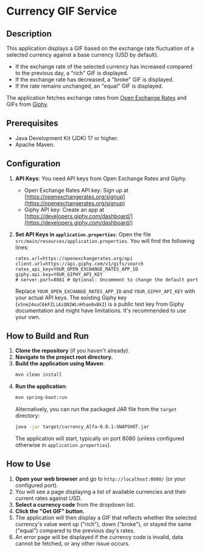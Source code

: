 # Currency GIF Service

## Description

This application displays a GIF based on the exchange rate fluctuation of a selected currency against a base currency (USD by default).
- If the exchange rate of the selected currency has increased compared to the previous day, a "rich" GIF is displayed.
- If the exchange rate has decreased, a "broke" GIF is displayed.
- If the rate remains unchanged, an "equal" GIF is displayed.

The application fetches exchange rates from [Open Exchange Rates](https://openexchangerates.org/) and GIFs from [Giphy](https://giphy.com/).

## Prerequisites

- Java Development Kit (JDK) 17 or higher.
- Apache Maven.

## Configuration

1.  **API Keys**:
    You need API keys from Open Exchange Rates and Giphy.
    - Open Exchange Rates API key: Sign up at [https://openexchangerates.org/signup](https://openexchangerates.org/signup)
    - Giphy API key: Create an app at [https://developers.giphy.com/dashboard/](https://developers.giphy.com/dashboard/)

2.  **Set API Keys in `application.properties`**:
    Open the file `src/main/resources/application.properties`.
    You will find the following lines:
    ```properties
    rates.url=https://openexchangerates.org/api
    client.url=https://api.giphy.com/v1/gifs/search
    rates_api_key=YOUR_OPEN_EXCHANGE_RATES_APP_ID
    giphy.api.key=YOUR_GIPHY_API_KEY
    # server.port=8081 # Optional: Uncomment to change the default port
    ```
    Replace `YOUR_OPEN_EXCHANGE_RATES_APP_ID` and `YOUR_GIPHY_API_KEY` with your actual API keys.
    The existing Giphy key (`x5ne24uuC6kFZLiAiQN2WLnH5ae0xBkI`) is a public test key from Giphy documentation and might have limitations. It's recommended to use your own.

## How to Build and Run

1.  **Clone the repository** (if you haven't already).
2.  **Navigate to the project root directory.**
3.  **Build the application using Maven**:
    ```bash
    mvn clean install
    ```
4.  **Run the application**:
    ```bash
    mvn spring-boot:run
    ```
    Alternatively, you can run the packaged JAR file from the `target` directory:
    ```bash
    java -jar target/currency_Alfa-0.0.1-SNAPSHOT.jar
    ```
    The application will start, typically on port 8080 (unless configured otherwise in `application.properties`).

## How to Use

1.  **Open your web browser** and go to `http://localhost:8080/` (or your configured port).
2.  You will see a page displaying a list of available currencies and their current rates against USD.
3.  **Select a currency code** from the dropdown list.
4.  **Click the "Get GIF" button.**
5.  The application will then display a GIF that reflects whether the selected currency's value went up ("rich"), down ("broke"), or stayed the same ("equal") compared to the previous day's rates.
6.  An error page will be displayed if the currency code is invalid, data cannot be fetched, or any other issue occurs.
